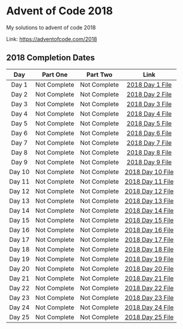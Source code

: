 # Advent of Code 2018

My solutions to advent of code 2018

Link: https://adventofcode.com/2018

## 2018 Completion Dates

|Day|Part One|Part Two|Link|
|:---:|:----:|:------:|:---:|
|Day 1|Not Complete|Not Complete|[2018 Day 1 File](https://github.com/Hopson97/advent-of-code/blob/master/cpp/2018/day1.cpp)|
|Day 2|Not Complete|Not Complete|[2018 Day 2 File](https://github.com/Hopson97/advent-of-code/blob/master/cpp/2018/day2.cpp)|
|Day 3|Not Complete|Not Complete|[2018 Day 3 File](https://github.com/Hopson97/advent-of-code/blob/master/cpp/2018/day3.cpp)|
|Day 4|Not Complete|Not Complete|[2018 Day 4 File](https://github.com/Hopson97/advent-of-code/blob/master/cpp/2018/day4.cpp)|
|Day 5|Not Complete|Not Complete|[2018 Day 5 File](https://github.com/Hopson97/advent-of-code/blob/master/cpp/2018/day5.cpp)|
|Day 6|Not Complete|Not Complete|[2018 Day 6 File](https://github.com/Hopson97/advent-of-code/blob/master/cpp/2018/day6.cpp)|
|Day 7|Not Complete|Not Complete|[2018 Day 7 File](https://github.com/Hopson97/advent-of-code/blob/master/cpp/2018/day7.cpp)|
|Day 8|Not Complete|Not Complete|[2018 Day 8 File](https://github.com/Hopson97/advent-of-code/blob/master/cpp/2018/day8.cpp)|
|Day 9|Not Complete|Not Complete|[2018 Day 9 File](https://github.com/Hopson97/advent-of-code/blob/master/cpp/2018/day9.cpp)|
|Day 10|Not Complete|Not Complete|[2018 Day 10 File](https://github.com/Hopson97/advent-of-code/blob/master/cpp/2018/day10.cpp)|
|Day 11|Not Complete|Not Complete|[2018 Day 11 File](https://github.com/Hopson97/advent-of-code/blob/master/cpp/2018/day11.cpp)|
|Day 12|Not Complete|Not Complete|[2018 Day 12 File](https://github.com/Hopson97/advent-of-code/blob/master/cpp/2018/day12.cpp)|
|Day 13|Not Complete|Not Complete|[2018 Day 13 File](https://github.com/Hopson97/advent-of-code/blob/master/cpp/2018/day13.cpp)|
|Day 14|Not Complete|Not Complete|[2018 Day 14 File](https://github.com/Hopson97/advent-of-code/blob/master/cpp/2018/day14.cpp)|
|Day 15|Not Complete|Not Complete|[2018 Day 15 File](https://github.com/Hopson97/advent-of-code/blob/master/cpp/2018/day15.cpp)|
|Day 16|Not Complete|Not Complete|[2018 Day 16 File](https://github.com/Hopson97/advent-of-code/blob/master/cpp/2018/day16.cpp)|
|Day 17|Not Complete|Not Complete|[2018 Day 17 File](https://github.com/Hopson97/advent-of-code/blob/master/cpp/2018/day17.cpp)|
|Day 18|Not Complete|Not Complete|[2018 Day 18 File](https://github.com/Hopson97/advent-of-code/blob/master/cpp/2018/day18.cpp)|
|Day 19|Not Complete|Not Complete|[2018 Day 19 File](https://github.com/Hopson97/advent-of-code/blob/master/cpp/2018/day19.cpp)|
|Day 20|Not Complete|Not Complete|[2018 Day 20 File](https://github.com/Hopson97/advent-of-code/blob/master/cpp/2018/day20.cpp)|
|Day 21|Not Complete|Not Complete|[2018 Day 21 File](https://github.com/Hopson97/advent-of-code/blob/master/cpp/2018/day21.cpp)|
|Day 22|Not Complete|Not Complete|[2018 Day 22 File](https://github.com/Hopson97/advent-of-code/blob/master/cpp/2018/day22.cpp)|
|Day 23|Not Complete|Not Complete|[2018 Day 23 File](https://github.com/Hopson97/advent-of-code/blob/master/cpp/2018/day23.cpp)|
|Day 24|Not Complete|Not Complete|[2018 Day 24 File](https://github.com/Hopson97/advent-of-code/blob/master/cpp/2018/day24.cpp)|
|Day 25|Not Complete|Not Complete|[2018 Day 25 File](https://github.com/Hopson97/advent-of-code/blob/master/cpp/2018/day25.cpp)|

